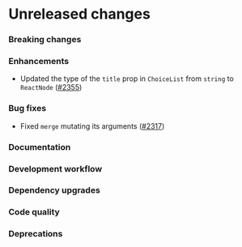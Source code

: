 # Unreleased changes

### Breaking changes

### Enhancements

- Updated the type of the `title` prop in `ChoiceList` from `string` to `ReactNode` ([#2355](https://github.com/Shopify/polaris-react/pull/2355))

### Bug fixes

- Fixed `merge` mutating its arguments ([#2317](https://github.com/Shopify/polaris-react/pull/2317))

### Documentation

### Development workflow

### Dependency upgrades

### Code quality

### Deprecations
